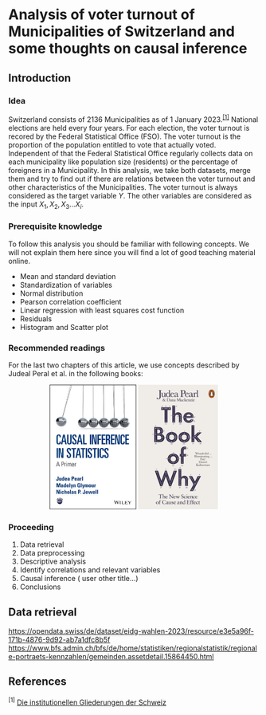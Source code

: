 # Analysis of voter turnout of Municipalities of Switzerland and some thoughts on causal inference

## Introduction

### Idea
Switzerland consists of 2136 Municipalities as of 1 January 2023.<sup>[[1]](README.md#References)</sup> National elections are held every four years. For each election, the voter turnout is recored by the Federal Statistical Office (FSO). The voter turnout is the proportion of the population entitled to vote that actually voted. Independent of that the Federal Statistical Office regularly collects data on each municipality like population size (residents) or the percentage of foreigners in a Municipality. In this analysis, we take both datasets, merge them and try to find out if there are relations between the voter turnout and other characteristics of the Municipalities. The voter turnout is always considered as the target variable $`Y`$. The other variables are considered as the input $`X_1, X_2, X_3... X_i`$. 

### Prerequisite knowledge

To follow this analysis you should be familiar with following concepts. We will not explain them here since you will find a lot of good teaching material online.

- Mean and standard deviation
- Standardization of variables
- Normal distribution
- Pearson correlation coefficient
- Linear regression with least squares cost function 
- Residuals
- Histogram and Scatter plot

### Recommended readings

For the last two chapters of this article, we use concepts described by Judeal Peral et al. in the following books:

<p align="center">
<img 
   alt="Causal Inference in Statistics: A Primer"
   src="https://github.com/t4d-gmbh/voter-turnout-in-switzerland/blob/main/images/Book-Causal-inference-in-Statistics-A-Primer.jpg" 
   height="250"
/>
<img 
  alt="The Book of Why"
  src="https://github.com/t4d-gmbh/voter-turnout-in-switzerland/blob/main/images/The-Book-of-Why.jpg" 
  height="250"
/>
</p>

### Proceeding

1. Data retrieval
2. Data preprocessing
3. Descriptive analysis
4. Identify correlations and relevant variables
5. Causal inference ( user other title...)
6. Conclusions


## Data retrieval
https://opendata.swiss/de/dataset/eidg-wahlen-2023/resource/e3e5a96f-171b-4876-9d92-ab7a1dfc8b5f
https://www.bfs.admin.ch/bfs/de/home/statistiken/regionalstatistik/regionale-portraets-kennzahlen/gemeinden.assetdetail.15864450.html


## References

<sup>[1]</sup> [Die institutionellen Gliederungen der Schweiz](https://www.bfs.admin.ch/bfs/de/home/statistiken/querschnittsthemen/raeumliche-analysen/raeumliche-gliederungen/Institutionelle-gliederungen.html)
